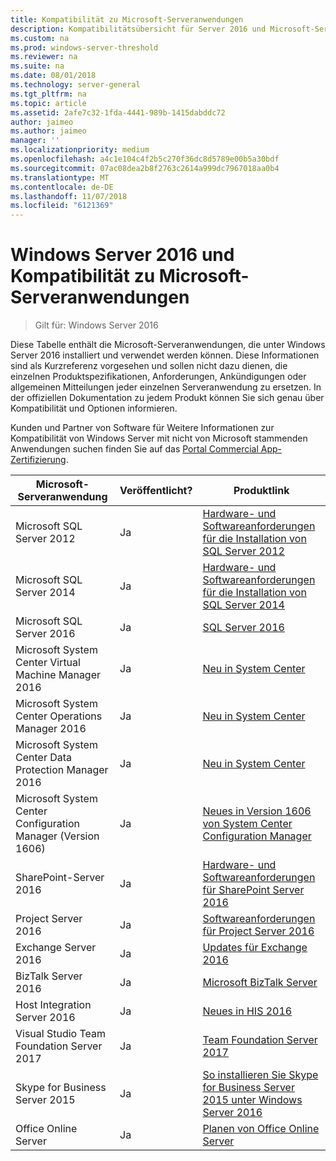 ```yaml
---
title: Kompatibilität zu Microsoft-Serveranwendungen
description: Kompatibilitätsübersicht für Server 2016 und Microsoft-Serveranwendungen
ms.custom: na
ms.prod: windows-server-threshold
ms.reviewer: na
ms.suite: na
ms.date: 08/01/2018
ms.technology: server-general
ms.tgt_pltfrm: na
ms.topic: article
ms.assetid: 2afe7c32-1fda-4441-989b-1415dabddc72
author: jaimeo
ms.author: jaimeo
manager: ''
ms.localizationpriority: medium
ms.openlocfilehash: a4c1e104c4f2b5c270f36dc8d5789e00b5a30bdf
ms.sourcegitcommit: 07ac08dea2b8f2763c2614a999dc7967018aa0b4
ms.translationtype: MT
ms.contentlocale: de-DE
ms.lasthandoff: 11/07/2018
ms.locfileid: "6121369"
---
```

# Windows Server 2016 und Kompatibilität zu Microsoft-Serveranwendungen

>Gilt für: Windows Server 2016

Diese Tabelle enthält die Microsoft-Serveranwendungen, die unter Windows Server 2016 installiert und verwendet werden können. Diese Informationen sind als Kurzreferenz vorgesehen und sollen nicht dazu dienen, die einzelnen Produktspezifikationen, Anforderungen, Ankündigungen oder allgemeinen Mitteilungen jeder einzelnen Serveranwendung zu ersetzen. In der offiziellen Dokumentation zu jedem Produkt können Sie sich genau über Kompatibilität und Optionen informieren.

Kunden und Partner von Software für Weitere Informationen zur Kompatibilität von Windows Server mit nicht von Microsoft stammenden Anwendungen suchen finden Sie auf das [Portal Commercial App-Zertifizierung](https://commercialappcertification.microsoft.com/).

|Microsoft-Serveranwendung|  Veröffentlicht?|  Produktlink|
|-------------------------------------|--------------------------------------------|-------------------|
|Microsoft SQL Server 2012|Ja| [Hardware- und Softwareanforderungen für die Installation von SQL Server 2012](https://msdn.microsoft.com/library/ms143506(v=sql.110).aspx)|
|Microsoft SQL Server 2014|Ja|[Hardware- und Softwareanforderungen für die Installation von SQL Server 2014](https://msdn.microsoft.com/library/ms143506(SQL.120).aspx)|
|Microsoft SQL Server 2016| Ja|    [SQL Server 2016](https://www.microsoft.com/en-us/cloud-platform/sql-server)| 
|Microsoft System Center Virtual Machine Manager 2016|  Ja|    [Neu in System Center](https://technet.microsoft.com/system-center-docs/get-started/what-s-new-in-system-center)|
|Microsoft System Center Operations Manager 2016|   Ja|    [Neu in System Center](https://technet.microsoft.com/system-center-docs/get-started/what-s-new-in-system-center)|
|Microsoft System Center Data Protection Manager 2016|  Ja|    [Neu in System Center](https://technet.microsoft.com/system-center-docs/get-started/what-s-new-in-system-center)|
|Microsoft System Center Configuration Manager (Version 1606)|  Ja|    [Neues in Version 1606 von System Center Configuration Manager](https://technet.microsoft.com/library/mt752488.aspx)|  
|SharePoint-Server 2016|    Ja|    [Hardware- und Softwareanforderungen für SharePoint Server 2016](https://technet.microsoft.com/library/cc262485(v=office.16).aspx)|
|Project Server 2016|   Ja|    [Softwareanforderungen für Project Server 2016](https://technet.microsoft.com/library/ee683978(v=office.16).aspx)|
|Exchange Server 2016|  Ja|    [Updates für Exchange 2016](https://technet.microsoft.com/library/jj907309(v=exchg.160).aspx)| 
|BizTalk Server 2016|   Ja|    [Microsoft BizTalk Server](https://www.microsoft.com/en-us/cloud-platform/biztalk)|
|Host Integration Server 2016|  Ja|    [Neues in HIS 2016](https://msdn.microsoft.com/library/mt670807.aspx)|
|Visual Studio Team Foundation Server 2017| Ja|    [Team Foundation Server 2017](https://www.visualstudio.com/news/releasenotes/tfs2017-relnotes)| 
|Skype for Business Server 2015|    Ja|    [So installieren Sie Skype for Business Server 2015 unter Windows Server 2016](https://support.microsoft.com/en-gb/help/4015888/how-to-install-skype-for-business-server-2015-on-windows-server-2016)|
|Office Online Server|   Ja|  [Planen von Office Online Server](https://technet.microsoft.com/library/jj219435(v=office.16).aspx)|


